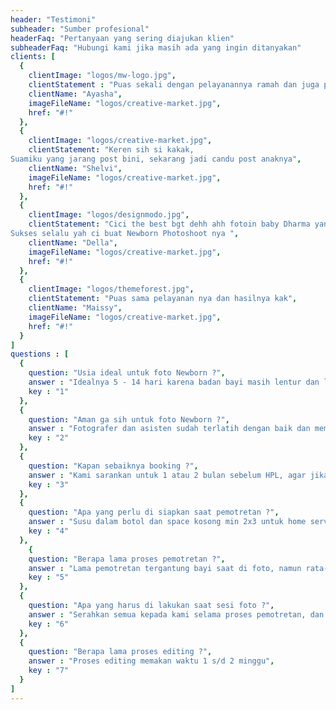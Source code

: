 ```yaml
---
header: "Testimoni"
subheader: "Sumber profesional"
headerFaq: "Pertanyaan yang sering diajukan klien"
subheaderFaq: "Hubungi kami jika masih ada yang ingin ditanyakan"
clients: [
  {
    clientImage: "logos/mw-logo.jpg",
    clientStatement : "Puas sekali dengan pelayanannya ramah dan juga paling murahhhh lho untuk harga home service.... juarak",
    clientName: "Ayasha",
    imageFileName: "logos/creative-market.jpg",
    href: "#!"
  },
  {
    clientImage: "logos/creative-market.jpg",
    clientStatement: "Keren sih si kakak,
Suamiku yang jarang post bini, sekarang jadi candu post anaknya",
    clientName: "Shelvi",
    imageFileName: "logos/creative-market.jpg",
    href: "#!"
  },
  {
    clientImage: "logos/designmodo.jpg",
    clientStatement: "Cici the best bgt dehh ahh fotoin baby Dharma yang super nyebelin rewel nya wkwkwkwkkw tapi masih selalu sabar.... 
Sukses selalu yah ci buat Newborn Photoshoot nya ",
    clientName: "Della",
    imageFileName: "logos/creative-market.jpg",
    href: "#!"
  },
  {
    clientImage: "logos/themeforest.jpg",
    clientStatement: "Puas sama pelayanan nya dan hasilnya kak",
    clientName: "Maissy",
    imageFileName: "logos/creative-market.jpg",
    href: "#!"
  }
]
questions : [
  {
    question: "Usia ideal untuk foto Newborn ?",
    answer : "Idealnya 5 - 14 hari karena badan bayi masih lentur dan lebih banyak tidur",
    key : "1"
  },
  {
    question: "Aman ga sih untuk foto Newborn ?",
    answer : "Fotografer dan asisten sudah terlatih dengan baik dan memiliki sertifikat",
    key : "2"
  },
  {
    question: "Kapan sebaiknya booking ?",
    answer : "Kami sarankan untuk 1 atau 2 bulan sebelum HPL, agar jika ada request tema yang kita belum punya bisa kita carikan terlebih dahulu. DP yang masuk tidak bisa dikembalikan jika cancel dari orangtua, kecuali cancel dari pihak kami",
    key : "3"
  },
  {
    question: "Apa yang perlu di siapkan saat pemotretan ?",
    answer : "Susu dalam botol dan space kosong min 2x3 untuk home service",
    key : "4"
  },
    {
    question: "Berapa lama proses pemotretan ?",
    answer : "Lama pemotretan tergantung bayi saat di foto, namun rata-rata sekali sesi foto berkisar 1 - 2 jam",
    key : "5"
  },
  {
    question: "Apa yang harus di lakukan saat sesi foto ?",
    answer : "Serahkan semua kepada kami selama proses pemotretan, dan menjaga ketenangan saat pemotretan berlangsung",
    key : "6"
  },
  {
    question: "Berapa lama proses editing ?",
    answer : "Proses editing memakan waktu 1 s/d 2 minggu",
    key : "7"
  }
]
---
```

